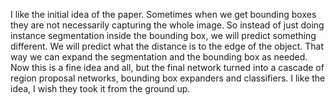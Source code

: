 I like the initial idea of the paper. Sometimes when we get bounding boxes they are not necessarily capturing the whole image. So instead of just doing instance segmentation inside the bounding box, we will predict something different. We will predict what the distance is to the edge of the object. That way we can expand the segmentation and the bounding box as needed. Now this is a fine idea and all, but the final network turned into a cascade of region proposal networks, bounding box expanders and classifiers. I like the idea, I wish they took it from the ground up.
